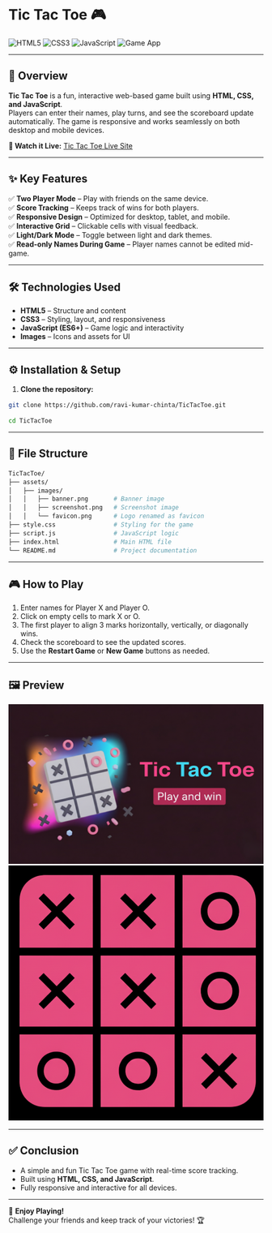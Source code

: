 # Tic Tac Toe 🎮

![HTML5](https://img.shields.io/badge/HTML5-E34F26?style=flat&logo=html5&logoColor=white)
![CSS3](https://img.shields.io/badge/CSS3-1572B6?style=flat&logo=css3&logoColor=white)
![JavaScript](https://img.shields.io/badge/JavaScript-F7DF1E?style=flat&logo=javascript&logoColor=black)
![Game App](https://img.shields.io/badge/TicTacToe-App-4CAF50)

---

## 🚀 Overview
**Tic Tac Toe** is a fun, interactive web-based game built using **HTML, CSS, and JavaScript**.  
Players can enter their names, play turns, and see the scoreboard update automatically. The game is responsive and works seamlessly on both desktop and mobile devices.

**🔗 Watch it Live:** [Tic Tac Toe Live Site](https://ravi-kumar-chinta.github.io/TicTacToe/)

---

## ✨ Key Features
✅ **Two Player Mode** – Play with friends on the same device.  
✅ **Score Tracking** – Keeps track of wins for both players.  
✅ **Responsive Design** – Optimized for desktop, tablet, and mobile.  
✅ **Interactive Grid** – Clickable cells with visual feedback.  
✅ **Light/Dark Mode** – Toggle between light and dark themes.  
✅ **Read-only Names During Game** – Player names cannot be edited mid-game.  

---

## 🛠️ Technologies Used
- **HTML5** – Structure and content  
- **CSS3** – Styling, layout, and responsiveness  
- **JavaScript (ES6+)** – Game logic and interactivity  
- **Images** – Icons and assets for UI  

---

## ⚙️ Installation & Setup
1. **Clone the repository:**
```bash
git clone https://github.com/ravi-kumar-chinta/TicTacToe.git
```
```bash
cd TicTacToe
```
---

## 📂 File Structure
```bash
TicTacToe/
├── assets/
│   ├── images/
│   │   ├── banner.png       # Banner image
│   │   ├── screenshot.png   # Screenshot image
│   │   └── favicon.png      # Logo renamed as favicon
├── style.css                # Styling for the game
├── script.js                # JavaScript logic
├── index.html               # Main HTML file
└── README.md                # Project documentation


```
---

## 🎮 How to Play
1. Enter names for Player X and Player O.  
2. Click on empty cells to mark X or O.  
3. The first player to align 3 marks horizontally, vertically, or diagonally wins.  
4. Check the scoreboard to see the updated scores.  
5. Use the **Restart Game** or **New Game** buttons as needed.  
---

## 🖼️ Preview
![Game banner](assets/images/banner.png)  
![Game Preview](assets/images/logo.png)  

---

## ✅ Conclusion
- A simple and fun Tic Tac Toe game with real-time score tracking.  
- Built using **HTML, CSS, and JavaScript**.  
- Fully responsive and interactive for all devices.  
---
🎉 **Enjoy Playing!**  
Challenge your friends and keep track of your victories! 🏆  
